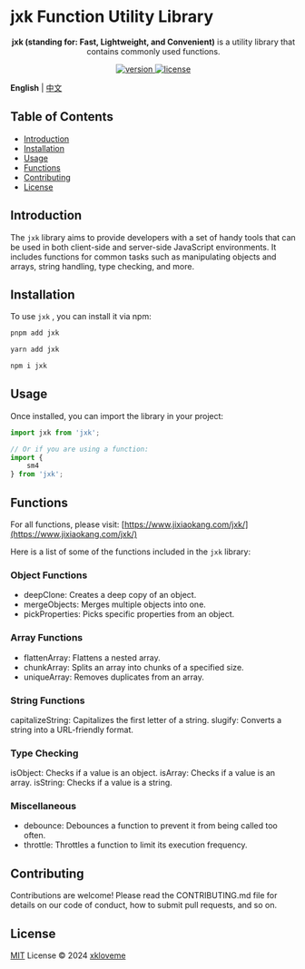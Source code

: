 # jxk Function Utility Library

<p align="center">
  <strong>jxk (standing for: Fast, Lightweight, and Convenient)</strong> is a utility library that contains commonly used functions.
</p>

<p align="center">
  <a href="https://www.npmjs.com/package/jxk">
    <img src="https://img.shields.io/npm/v/jxk?color=orange&label=" alt="version" />
  </a>
  <a href="https://github.com/qmhc/jxk/blob/main/LICENSE">
    <img src="https://img.shields.io/npm/l/jxk" alt="license" />
  </a>
</p>

**English** | [中文](./README.md)

## Table of Contents

* [Introduction](#introduction)
* [Installation](#installation)
* [Usage](#usage)
* [Functions](#functions)
* [Contributing](#contributing)
* [License](#license)

## Introduction

The `jxk` library aims to provide developers with a set of handy tools that can be used in both client-side and server-side JavaScript environments. It includes functions for common tasks such as manipulating objects and arrays, string handling, type checking, and more.

## Installation

To use `jxk` , you can install it via npm:

```bash
pnpm add jxk
```

```bash
yarn add jxk
```

```bash
npm i jxk
```

## Usage

Once installed, you can import the library in your project:

```javascript
import jxk from 'jxk';

// Or if you are using a function:
import {
    sm4
} from 'jxk';
```

## Functions

For all functions, please visit: [https://www.jixiaokang.com/jxk/](https://www.jixiaokang.com/jxk/)

Here is a list of some of the functions included in the `jxk` library:

### Object Functions

* deepClone: Creates a deep copy of an object.
* mergeObjects: Merges multiple objects into one.
* pickProperties: Picks specific properties from an object.

### Array Functions

* flattenArray: Flattens a nested array.
* chunkArray: Splits an array into chunks of a specified size.
* uniqueArray: Removes duplicates from an array.

### String Functions

capitalizeString: Capitalizes the first letter of a string.
slugify: Converts a string into a URL-friendly format.

### Type Checking

isObject: Checks if a value is an object.
isArray: Checks if a value is an array.
isString: Checks if a value is a string.

### Miscellaneous

* debounce: Debounces a function to prevent it from being called too often.
* throttle: Throttles a function to limit its execution frequency.

## Contributing

Contributions are welcome! Please read the CONTRIBUTING.md file for details on our code of conduct, how to submit pull requests, and so on.

## License

[MIT](./LICENSE) License © 2024 [xkloveme](https://github.com/xkloveme)
